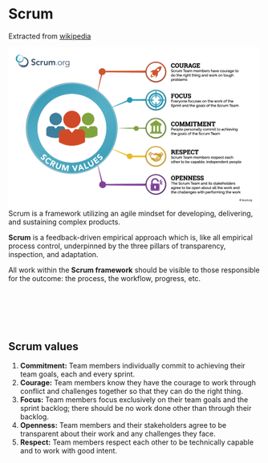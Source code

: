 # Scrum 

Extracted from [wikipedia](https://en.wikipedia.org/wiki/Scrum_(software_development))

<img src="../images/ScrumValues.png" align="left"  width="500" />

Scrum is a framework utilizing an agile mindset for developing, delivering, and sustaining complex products. 

**Scrum** is a feedback-driven empirical approach which is, like all empirical process control, underpinned by the three pillars of transparency, inspection, and adaptation. 

All work within the **Scrum framework** should be visible to those responsible for the outcome: the process, the workflow, progress, etc. <br /> <br /> <br /><br /> <br /> <br />

## Scrum values

1. **Commitment:** Team members individually commit to achieving their team goals, each and every sprint.
2. **Courage:** Team members know they have the courage to work through conflict and challenges together so that they can do the right thing.
3. **Focus:** Team members focus exclusively on their team goals and the sprint backlog; there should be no work done other than through their backlog.
4. **Openness:** Team members and their stakeholders agree to be transparent about their work and any challenges they face.
5. **Respect:** Team members respect each other to be technically capable and to work with good intent.
